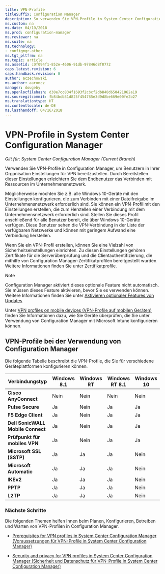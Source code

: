 ```yaml
---
title: VPN-Profile
titleSuffix: Configuration Manager
description: So verwenden Sie VPN-Profile in System Center Configuration Manager, um Benutzern in Ihrer Organisation Einstellungen für VPN bereitzustellen.
ms.custom: na
ms.date: 04/10/2018
ms.prod: configuration-manager
ms.reviewer: na
ms.suite: na
ms.technology:
- configmgr-other
ms.tgt_pltfrm: na
ms.topic: article
ms.assetid: c0f094f1-852e-4606-91db-97846d8f0772
caps.latest.revision: 6
caps.handback.revision: 0
author: aczechowski
ms.author: aaroncz
manager: dougeby
ms.openlocfilehash: d30e7cc834f1693f2cbcf2db840d650421062a19
ms.sourcegitcommit: fb84bcb31d825f454785e3d9d8be669e00fe2b27
ms.translationtype: HT
ms.contentlocale: de-DE
ms.lasthandoff: 04/16/2018
---
```

# <a name="vpn-profiles-in-system-center-configuration-manager"></a>VPN-Profile in System Center Configuration Manager

*Gilt für: System Center Configuration Manager (Current Branch)*

<!--1283610-->
Verwenden Sie VPN-Profile in Configuration Manager, um Benutzern in Ihrer Organisation Einstellungen für VPN bereitzustellen. Durch Bereitstellen dieser Einstellungen erleichtern Sie dem Endbenutzer das Verbinden mit Ressourcen im Unternehmensnetzwerk.  

 Möglicherweise möchten Sie z.B. alle Windows 10-Geräte mit den Einstellungen konfigurieren, die zum Verbinden mit einer Dateifreigabe im Unternehmensnetzwerk erforderlich sind. Sie können ein VPN-Profil mit den Einstellungen erstellen, die zum Herstellen einer Verbindung mit dem Unternehmensnetzwerk erforderlich sind. Stellen Sie dieses Profil anschließend für alle Benutzer bereit, die über Windows 10-Geräte verfügen. Diese Benutzer sehen die VPN-Verbindung in der Liste der verfügbaren Netzwerke und können mit geringem Aufwand eine Verbindung herstellen.  

 Wenn Sie ein VPN-Profil erstellen, können Sie eine Vielzahl von Sicherheitseinstellungen einrichten. Zu diesen Einstellungen gehören Zertifikate für die Serverüberprüfung und die Clientauthentifizierung, die mithilfe von Configuration Manager-Zertifikatprofilen bereitgestellt wurden. Weitere Informationen finden Sie unter [Zertifikatprofile](introduction-to-certificate-profiles.md).  

> [!Note]  
> Configuration Manager aktiviert dieses optionale Feature nicht automatisch. Sie müssen dieses Feature aktivieren, bevor Sie es verwenden können. Weitere Informationen finden Sie unter [Aktivieren optionaler Features von Updates](/sccm/core/servers/manage/install-in-console-updates#bkmk_options).<!--505213-->  


 Unter [VPN profiles on mobile devices (VPN-Profile auf mobilen Geräten)](/sccm/mdm/deploy-use/create-vpn-profiles) finden Sie Informationen dazu, wie Sie Geräte überprüfen, die Sie unter Verwendung von Configuration Manager mit Microsoft Intune konfigurieren können.  

## <a name="vpn-profiles-when-using-configuration-manager"></a>VPN-Profile bei der Verwendung von Configuration Manager  
 Die folgende Tabelle beschreibt die VPN-Profile, die Sie für verschiedene Geräteplattformen konfigurieren können.  

|Verbindungstyp|Windows 8.1|Windows RT|Windows RT 8.1|Windows 10|  
|---------------------|-----------------|----------------|--------------------|----------------|  
|**Cisco AnyConnect**|Nein|Nein|Nein|Nein|  
|**Pulse Secure**|Ja|Nein|Ja|Ja|  
|**F5 Edge Client**|Ja|Nein|Ja|Ja|  
|**Dell SonicWALL Mobile Connect**|Ja|Nein|Ja|Ja|  
|**Prüfpunkt für mobiles VPN**|Ja|Nein|Ja|Ja|  
|**Microsoft SSL (SSTP)**|Ja|Ja|Ja|Nein|  
|**Microsoft Automatic**|Ja|Ja|Ja|Nein|  
|**IKEv2**|Ja|Ja|Ja|Nein|  
|**PPTP**|Ja|Ja|Ja|Nein|  
|**L2TP**|Ja|Ja|Ja|Nein|  

### <a name="next-steps"></a>Nächste Schritte  
 Die folgenden Themen helfen Ihnen beim Planen, Konfigurieren, Betreiben und Warten von VPN-Profilen in Configuration Manager.  

-   [Prerequisites for VPN profiles in System Center Configuration Manager (Voraussetzungen für VPN-Profile in System Center Configuration Manager)](../plan-design/prerequisites-for-wifi-vpn-profiles.md)  

-   [Security and privacy for VPN profiles in System Center Configuration Manager (Sicherheit und Datenschutz für VPN-Profile in System Center Configuration Manager)](../plan-design/security-and-privacy-for-wifi-vpn-profiles.md)
